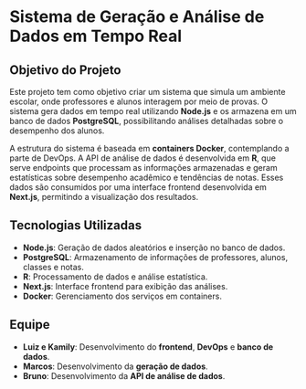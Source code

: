 # Sistema de Geração e Análise de Dados em Tempo Real

## Objetivo do Projeto
Este projeto tem como objetivo criar um sistema que simula um ambiente escolar, onde professores e alunos interagem por meio de provas. O sistema gera dados em tempo real utilizando **Node.js** e os armazena em um banco de dados **PostgreSQL**, possibilitando análises detalhadas sobre o desempenho dos alunos.

A estrutura do sistema é baseada em **containers Docker**, contemplando a parte de DevOps. A API de análise de dados é desenvolvida em **R**, que serve endpoints que processam as informações armazenadas e geram estatísticas sobre desempenho acadêmico e tendências de notas. Esses dados são consumidos por uma interface frontend desenvolvida em **Next.js**, permitindo a visualização dos resultados.

## Tecnologias Utilizadas
- **Node.js**: Geração de dados aleatórios e inserção no banco de dados.
- **PostgreSQL**: Armazenamento de informações de professores, alunos, classes e notas.
- **R**: Processamento de dados e análise estatística.
- **Next.js**: Interface frontend para exibição das análises.
- **Docker**: Gerenciamento dos serviços em containers.

## Equipe
- **Luiz e Kamily**: Desenvolvimento do **frontend**,  **DevOps** e **banco de dados**.
- **Marcos**: Desenvolvimento da **geração de dados**.
- **Bruno**: Desenvolvimento da **API de análise de dados**.
